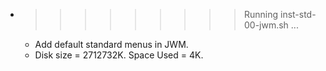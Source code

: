 * >>>>>>>>> Running inst-std-00-jwm.sh ...
  * Add default standard menus in JWM.
  * Disk size = 2712732K. Space Used = 4K.
